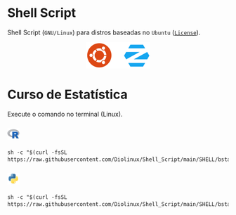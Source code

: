 # Shell Script
Shell Script (<code>GNU/Linux</code>) para distros baseadas no <code>Ubuntu</code> (<a target='_blank' rel='noopener noreferrer' href='https://github.com/luizleal1974/Shell_Script/blob/main/LICENSE/LICENSE.md'><code>License</code></a>).

<p align="center">
<img src="/Ubuntu_Zorin_OS.png"/>
</p>

# Curso de Estatística

Execute o comando no terminal (Linux).

### <img height="27" src="https://raw.githubusercontent.com/devicons/devicon/master/icons/r/r-original.svg" alt="r">

```
sh -c "$(curl -fsSL https://raw.githubusercontent.com/Diolinux/Shell_Script/main/SHELL/bstatR.sh)"
```

### <img height="27" src="https://raw.githubusercontent.com/devicons/devicon/master/icons/python/python-original.svg" alt="r">

```
sh -c "$(curl -fsSL https://raw.githubusercontent.com/Diolinux/Shell_Script/main/SHELL/bstatPy.sh)"
```
